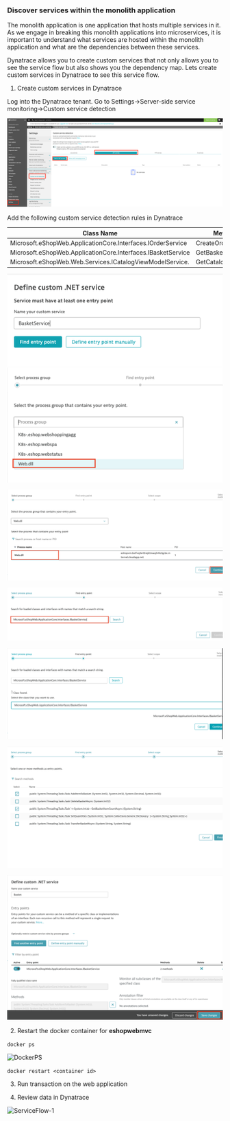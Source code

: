 ### Discover services within the monolith application
The monolith application is one application that hosts multiple services in it. As we engage in breaking this monolith applications into microservices, it is important to understand what services are hosted within the monolith application and what are the dependencies between these services. 

Dynatrace allows you to create custom services that not only allows you to see the service flow but also shows you the dependency map. Lets create custom services in Dynatrace to see this service flow.

1. Create custom services in Dynatrace

Log into the Dynatrace tenant. Go to Settings->Server-side service monitoring->Custom service detection

![CustomService-1](../images/CustomService-1.png)

Add the following custom service detection rules in Dynatrace

|Class Name                                                  | Method Name            |
|------------------------------------------------------------|------------------------|
|Microsoft.eShopWeb.ApplicationCore.Interfaces.IOrderService | CreateOrderAsync       |
|Microsoft.eShopWeb.ApplicationCore.Interfaces.IBasketService| GetBasketItemCountAsync|
|Microsoft.eShopWeb.Web.Services.ICatalogViewModelService.   | GetCatalogItems.       |

![CustomService-2](../images/CustomService-2.png)
![CustomService-3](../images/CustomService-3.png)

![CustomService-4](../images/CustomService-4.png)

![CustomService-5](../images/CustomService-5.png)

![CustomService-6](../images/CustomService-6.png)

![CustomService-7](../images/CustomService-7.png)

![CustomService-8](../images/CustomService-8.png)


2. Restart the docker container for **eshopwebmvc**

```docker ps```

![DockerPS](../images/DockerPs.png)

```docker restart <container id>```


3. Run transaction on the web application

4. Review data in Dynatrace

![ServiceFlow-1](../images/ServiceFlow-1.png)

